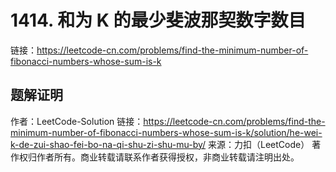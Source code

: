 # 1414. 和为 K 的最少斐波那契数字数目

链接：https://leetcode-cn.com/problems/find-the-minimum-number-of-fibonacci-numbers-whose-sum-is-k

## 题解证明

作者：LeetCode-Solution
链接：https://leetcode-cn.com/problems/find-the-minimum-number-of-fibonacci-numbers-whose-sum-is-k/solution/he-wei-k-de-zui-shao-fei-bo-na-qi-shu-zi-shu-mu-by/
来源：力扣（LeetCode）
著作权归作者所有。商业转载请联系作者获得授权，非商业转载请注明出处。

